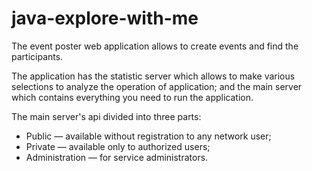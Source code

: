 # java-explore-with-me
<p> The event poster web application allows to create events and find the participants.</p>
<p>The application has the statistic server which allows to make various selections to analyze 
the operation of application; and the main server which contains everything you need to run the application.</p>

<p>The main server's api divided into three parts:</p>

- Public — available without registration to any network user;
- Private — available only to authorized users;
- Administration — for service administrators.

